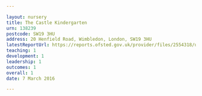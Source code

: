 ```yaml
---

layout: nursery
title: The Castle Kindergarten
urn: 138239
postcode: SW19 3HU
address: 20 Henfield Road, Wimbledon, London, SW19 3HU
latestReportUrl: https://reports.ofsted.gov.uk/provider/files/2554318/urn/138239.pdf
teaching: 1
development: 1
leadership: 1
outcomes: 1
overall: 1
date: 7 March 2016

---
```

